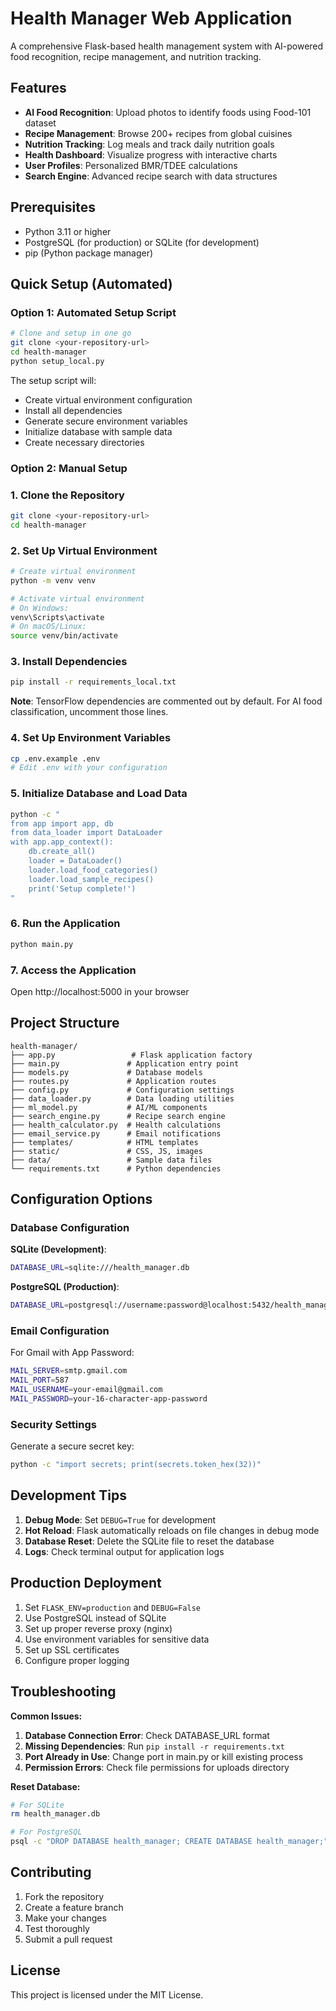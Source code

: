 # Health Manager Web Application

A comprehensive Flask-based health management system with AI-powered food recognition, recipe management, and nutrition tracking.

## Features

- **AI Food Recognition**: Upload photos to identify foods using Food-101 dataset
- **Recipe Management**: Browse 200+ recipes from global cuisines
- **Nutrition Tracking**: Log meals and track daily nutrition goals
- **Health Dashboard**: Visualize progress with interactive charts
- **User Profiles**: Personalized BMR/TDEE calculations
- **Search Engine**: Advanced recipe search with data structures

## Prerequisites

- Python 3.11 or higher
- PostgreSQL (for production) or SQLite (for development)
- pip (Python package manager)

## Quick Setup (Automated)

### Option 1: Automated Setup Script
```bash
# Clone and setup in one go
git clone <your-repository-url>
cd health-manager
python setup_local.py
```

The setup script will:
- Create virtual environment configuration
- Install all dependencies
- Generate secure environment variables
- Initialize database with sample data
- Create necessary directories

### Option 2: Manual Setup

### 1. Clone the Repository
```bash
git clone <your-repository-url>
cd health-manager
```

### 2. Set Up Virtual Environment
```bash
# Create virtual environment
python -m venv venv

# Activate virtual environment
# On Windows:
venv\Scripts\activate
# On macOS/Linux:
source venv/bin/activate
```

### 3. Install Dependencies
```bash
pip install -r requirements_local.txt
```

**Note**: TensorFlow dependencies are commented out by default. For AI food classification, uncomment those lines.

### 4. Set Up Environment Variables
```bash
cp .env.example .env
# Edit .env with your configuration
```

### 5. Initialize Database and Load Data
```bash
python -c "
from app import app, db
from data_loader import DataLoader
with app.app_context():
    db.create_all()
    loader = DataLoader()
    loader.load_food_categories()
    loader.load_sample_recipes()
    print('Setup complete!')
"
```

### 6. Run the Application
```bash
python main.py
```

### 7. Access the Application
Open http://localhost:5000 in your browser

## Project Structure

```
health-manager/
├── app.py                 # Flask application factory
├── main.py               # Application entry point
├── models.py             # Database models
├── routes.py             # Application routes
├── config.py             # Configuration settings
├── data_loader.py        # Data loading utilities
├── ml_model.py           # AI/ML components
├── search_engine.py      # Recipe search engine
├── health_calculator.py  # Health calculations
├── email_service.py      # Email notifications
├── templates/            # HTML templates
├── static/               # CSS, JS, images
├── data/                 # Sample data files
└── requirements.txt      # Python dependencies
```

## Configuration Options

### Database Configuration

**SQLite (Development)**:
```bash
DATABASE_URL=sqlite:///health_manager.db
```

**PostgreSQL (Production)**:
```bash
DATABASE_URL=postgresql://username:password@localhost:5432/health_manager
```

### Email Configuration

For Gmail with App Password:
```bash
MAIL_SERVER=smtp.gmail.com
MAIL_PORT=587
MAIL_USERNAME=your-email@gmail.com
MAIL_PASSWORD=your-16-character-app-password
```

### Security Settings

Generate a secure secret key:
```bash
python -c "import secrets; print(secrets.token_hex(32))"
```

## Development Tips

1. **Debug Mode**: Set `DEBUG=True` for development
2. **Hot Reload**: Flask automatically reloads on file changes in debug mode
3. **Database Reset**: Delete the SQLite file to reset the database
4. **Logs**: Check terminal output for application logs

## Production Deployment

1. Set `FLASK_ENV=production` and `DEBUG=False`
2. Use PostgreSQL instead of SQLite
3. Set up proper reverse proxy (nginx)
4. Use environment variables for sensitive data
5. Set up SSL certificates
6. Configure proper logging

## Troubleshooting

**Common Issues:**

1. **Database Connection Error**: Check DATABASE_URL format
2. **Missing Dependencies**: Run `pip install -r requirements.txt`
3. **Port Already in Use**: Change port in main.py or kill existing process
4. **Permission Errors**: Check file permissions for uploads directory

**Reset Database:**
```bash
# For SQLite
rm health_manager.db

# For PostgreSQL
psql -c "DROP DATABASE health_manager; CREATE DATABASE health_manager;"
```

## Contributing

1. Fork the repository
2. Create a feature branch
3. Make your changes
4. Test thoroughly
5. Submit a pull request

## License

This project is licensed under the MIT License.